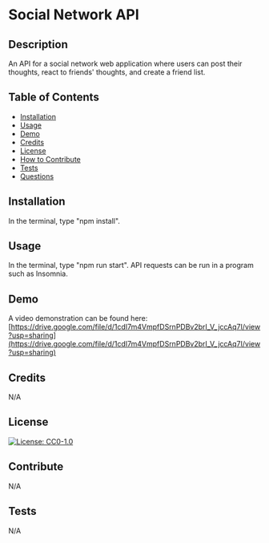 # Social Network API

## Description

An API for a social network web application where users can post their thoughts, react to friends' thoughts, and create a friend list.

## Table of Contents
- [Installation](#installation)
- [Usage](#usage)
- [Demo](#demo)
- [Credits](#credits)
- [License](#license)
- [How to Contribute](#contribute)
- [Tests](#tests)
- [Questions](#questions)

## Installation

In the terminal, type "npm install".

## Usage

In the terminal, type "npm run start". API requests can be run in a program such as Insomnia.

## Demo

A video demonstration can be found here: [https://drive.google.com/file/d/1cdI7m4VmpfDSrnPDBv2brI_V_jccAq7I/view?usp=sharing](https://drive.google.com/file/d/1cdI7m4VmpfDSrnPDBv2brI_V_jccAq7I/view?usp=sharing)

## Credits

N/A

## License

[![License: CC0-1.0](https://licensebuttons.net/l/zero/1.0/80x15.png)](http://creativecommons.org/publicdomain/zero/1.0/)

## Contribute

N/A

## Tests

N/A
